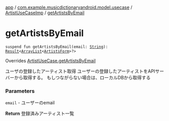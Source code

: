 [app](../../index.md) / [com.example.musicdictionaryandroid.model.usecase](../index.md) / [ArtistUseCaseImp](index.md) / [getArtistsByEmail](./get-artists-by-email.md)

# getArtistsByEmail

`suspend fun getArtistsByEmail(email: `[`String`](https://kotlinlang.org/api/latest/jvm/stdlib/kotlin/-string/index.html)`): `[`Result`](../../com.example.musicdictionaryandroid.model.util/-result/index.md)`<`[`ArrayList`](https://developer.android.com/reference/java/util/ArrayList.html)`<`[`ArtistsForm`](../../com.example.musicdictionaryandroid.model.entity/-artists-form/index.md)`>?>`

Overrides [ArtistUseCase.getArtistsByEmail](../-artist-use-case/get-artists-by-email.md)

ユーザの登録したアーティスト取得
ユーザーの登録したアーティストをAPIサーバーから取得する。
もしつながらない場合は、ローカルDBから取得する

### Parameters

`email` - ユーザーのemail

**Return**
登録済みアーティスト一覧

